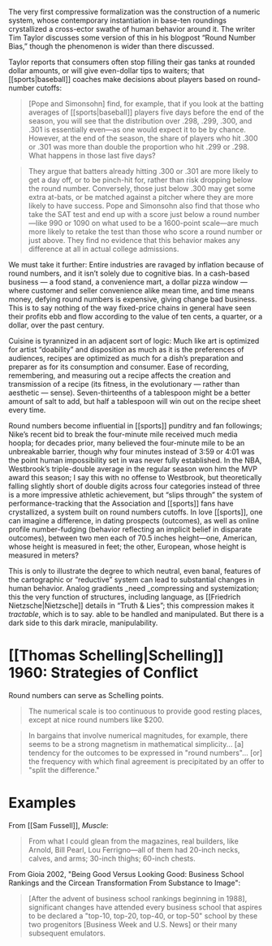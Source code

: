 The very first compressive formalization was the construction of a numeric system, whose contemporary instantiation in base-ten roundings crystallized a cross-ector swathe of human behavior around it. The writer Tim Taylor discusses some version of this in his blogpost “Round Number Bias,” though the phenomenon is wider than there discussed.

Taylor reports that consumers often stop filling their gas tanks at rounded dollar amounts, or will give even-dollar tips to waiters; that [[sports|baseball]] coaches make decisions about players based on round-number cutoffs:

> [Pope and Simonsohn] find, for example, that if you look at the batting averages of [[sports|baseball]] players five days before the end of the season, you will see that the distribution over .298, .299, .300, and .301 is essentially even—as one would expect it to be by chance. However, at the end of the season, the share of players who hit .300 or .301 was more than double the proportion who hit .299 or .298. What happens in those last five days?


> They argue that batters already hitting .300 or .301 are more likely to get a day off, or to be pinch-hit for, rather than risk dropping below the round number. Conversely, those just below .300 may get some extra at-bats, or be matched against a pitcher where they are more likely to have success. Pope and Simonsohn also find that those who take the SAT test and end up with a score just below a round number—like 990 or 1090 on what used to be a 1600-point scale—are much more likely to retake the test than those who score a round number or just above. They find no evidence that this behavior makes any difference at all in actual college admissions.

We must take it further: Entire industries are ravaged by inflation because of round numbers, and it isn’t solely due to cognitive bias. In a cash-based business — a food stand, a convenience mart, a dollar pizza window — where customer and seller convenience alike mean time, and time means money, defying round numbers is expensive, giving change bad business. This is to say nothing of the way fixed-price chains in general have seen their profits ebb and flow according to the value of ten cents, a quarter, or a dollar, over the past century.

Cuisine is tyrannized in an adjacent sort of logic: Much like art is optimized for artist “doability” and disposition as much as it is the preferences of audiences, recipes are optimized as much for a dish’s preparation and preparer as for its consumption and consumer. Ease of recording, remembering, and measuring out a recipe affects the creation and transmission of a recipe (its fitness, in the evolutionary — rather than aesthetic — sense). Seven-thirteenths of a tablespoon might be a better amount of salt to add, but half a tablespoon will win out on the recipe sheet every time.

Round numbers become influential in [[sports]] punditry and fan followings; Nike’s recent bid to break the four-minute mile received much media hoopla; for decades prior, many believed the four-minute mile to be an unbreakable barrier, though why four minutes instead of 3:59 or 4:01 was the point human impossibility set in was never fully established. In the NBA, Westbrook’s triple-double average in the regular season won him the MVP award this season; I say this with no offense to Westbrook, but theoretically falling slightly short of double digits across four categories instead of three is a more impressive athletic achievement, but “slips through” the system of performance-tracking that the Association and [[sports]] fans have crystallized, a system built on round numbers cutoffs. In love [[sports]], one can imagine a difference, in dating prospects (outcomes), as well as online profile number-fudging (behavior reflecting an implicit belief in disparate outcomes), between two men each of 70.5 inches height—one, American, whose height is measured in  feet; the other, European, whose height is measured in meters?

This is only to illustrate the degree to which neutral, even banal, features of the cartographic or “reductive” system can lead to substantial changes in human behavior. Analog gradients _need _compressing and systemization; this the very function of structures, including language, as [[Friedrich Nietzsche|Nietzsche]] details in “Truth & Lies”; this compression makes it _tractable_, which is to say. able to be handled and manipulated. But there is a dark side to this dark miracle, manipulability.

# [[Thomas Schelling|Schelling]] 1960: Strategies of Conflict

Round numbers can serve as Schelling points. 

> The numerical scale is too continuous to provide good resting places, except at nice round numbers like $200.

> In bargains that involve numerical magnitudes, for example, there seems to be a strong magnetism in mathematical simplicity... [a] tendency for the outcomes to be expressed in "round numbers"... [or] the frequency with which final agreement is precipitated by an offer to "split the difference."

# Examples
From [[Sam Fussell]], _Muscle_:

> From what I could glean from the magazines, real builders, like Arnold, Bill Pearl, Lou Ferrigno—all of them had 20-inch necks, calves, and arms; 30-inch thighs; 60-inch chests.

From Gioia 2002, "Being Good Versus Looking Good: Business School Rankings and the Circean Transformation From Substance to Image":

> [After the advent of business school rankings beginning in 1988], significant changes have attended every business school that aspires to be declared a "top-10, top-20, top-40, or top-50" school by these two progenitors [Business Week and U.S. News] or their many subsequent emulators.
